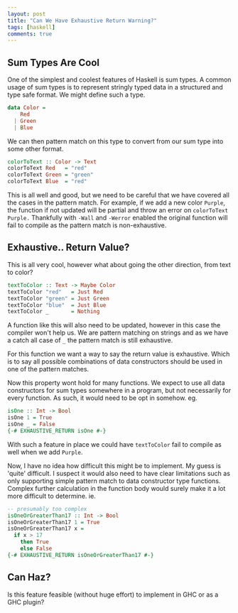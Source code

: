 ```yaml
---
layout: post
title: "Can We Have Exhaustive Return Warning?"
tags: [haskell]
comments: true
---
```


## Sum Types Are Cool

One of the simplest and coolest features of Haskell is sum types. A common usage of sum types is to represent stringly typed data in a structured and type safe format. We might define such a type.

```haskell
data Color =
    Red
  | Green
  | Blue
```

We can then pattern match on this type to convert from our sum type into some other format.


```haskell
colorToText :: Color -> Text
colorToText Red   = "red"
colorToText Green = "green"
colorToText Blue  = "red"
```

This is all well and good, but we need to be careful that we have covered all the cases in the pattern match. For example, if we add a new color `Purple`, the function if not updated will be partial and throw an error on `colorToText Purple.` Thankfully with `-Wall` and `-Werror` enabled the original function will fail to compile as the pattern match is non-exhaustive.

## Exhaustive.. Return Value?

This is all very cool, however what about going the other direction, from text to color?

```haskell
textToColor :: Text -> Maybe Color
textToColor "red"   = Just Red
textToColor "green" = Just Green
textToColor "blue"  = Just Blue
textToColor _       = Nothing
```

A function like this will also need to be updated, however in this case the compiler won't help us. We are pattern matching on strings and as we have a catch all case of `_` the pattern match is still exhaustive.

For this function we want a way to say the return value is exhaustive. Which is to say all possible combinations of data constructors should be used in one of the pattern matches.

Now this property wont hold for many functions. We expect to use all data constructors for sum types somewhere in a program, but not necessarily for every function. As such, it would need to be opt in somehow. eg.

```haskell
isOne :: Int -> Bool
isOne 1 = True
isOne _ = False
{-# EXHAUSTIVE_RETURN isOne #-}
```

With such a feature in place we could have `textToColor` fail to compile as well when we add `Purple`.

Now, I have no idea how difficult this might be to implement. My guess is 'quite' difficult. I suspect it would also need to have clear limitations such as only supporting simple pattern match to data constructor type functions. Complex further calculation in the function body would surely make it a lot more difficult to determine. ie.

```haskell
-- presumably too complex
isOneOrGreaterThan17 :: Int -> Bool
isOneOrGreaterThan17 1 = True
isOneOrGreaterThan17 x =
  if x > 17
    then True
    else False
{-# EXHAUSTIVE_RETURN isOneOrGreaterThan17 #-}
```

## Can Haz?

Is this feature feasible (without huge effort) to implement in GHC or as a GHC plugin?
